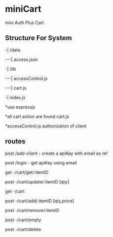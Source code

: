 # miniCart

mini Auth Plus Cart

## Structure For System

-| /data

---| access.json

-| /lib

---| accessControl.js

---| cart.js

-| index.js

*use expressjs

*all cart action are found cart.js

*accessControl.js authorization of client

## routes

post /add-client - create a apiKey with email as ref

post /login - get apiKey using email

get -/cart/get/:itemID

post -/cart/update/:itemID [qty]

get -/cart

post -/cart/add/:itemID [qty,price]

post -/cart/remove/:itemID 

post -/cart/empty

post -/cart/delete
